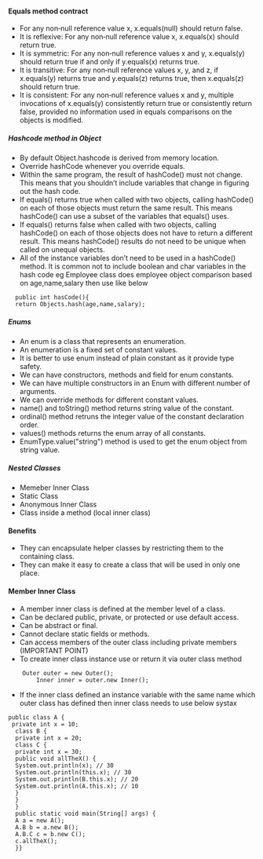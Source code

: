#### Equals method contract
* For any non‐null reference value x, x.equals(null) should return false.
*	It is reflexive: For any non‐null reference value x, x.equals(x) should return true.
* It is symmetric: For any non‐null reference values x and y, x.equals(y) should return true if and only if y.equals(x) returns true.
* It is transitive: For any non‐null reference values x, y, and z, if x.equals(y) returns true and y.equals(z) returns true, then x.equals(z) should return true.
* It is consistent: For any non‐null reference values x and y, multiple invocations of x.equals(y) consistently return true or consistently return false, provided no information used in equals comparisons on the objects is modified.

##### Hashcode method in Object
* By default Object.hashcode is derived from memory location.
* Override hashCode whenever you override equals.
*	Within the same program, the result of hashCode() must not change. This means that you shouldn’t include variables that change in figuring out the hash code.
* If equals() returns true when called with two objects, calling hashCode() on each of
those objects must return the same result. This means hashCode() can use a subset of the variables that equals() uses. 
* If equals() returns false when called with two objects, calling hashCode() on each of those objects does not have to return a different result. This means hashCode() results do not need to be unique when called on unequal objects.
*	All of the instance variables don’t need to be used in a hashCode() method. It is common not to include boolean and char variables in the hash code
  eg Employee class does employee object comparison based on age,name,salary then use like below
```
  public int hasCode(){
  return Objects.hash(age,name,salary);
```

##### Enums
* An enum is a class that represents an enumeration. 
* An enumeration is a fixed set of constant values.
* It is better to use enum instead of plain constant as it provide type safety.
* We can have constructors, methods and field for enum constants.
* We can have multiple constructors in an Enum with different number of arguments.
* We can override methods for different constant values.
* name() and toString() method returns string value of the constant.
* ordinal() method retruns the integer value of the constant declaration order.
* values() methods returns the enum array of all constants.
* EnumType.value("string") method is used to get the enum object from string value.

##### Nested Classes
* Memeber Inner Class
* Static Class
* Anonymous Inner Class
* Class inside a method (local inner class)

#### Benefits
* They can encapsulate helper classes by restricting them to the containing class.
* They can make it easy to create a class that will be used in only one place.


#### Member Inner Class
* A member inner class is defined at the member level of a class.
* Can be declared public, private, or protected or use default access.
* Can be abstract or final.
* Cannot declare static fields or methods.
* Can access members of the outer class including private members (IMPORTANT POINT)
* To create inner class instance use or return it via outer class method
```
    Outer outer = new Outer();
		Inner inner = outer.new Inner();
 ```
 * If the inner class defined an instance variable with the same name which outer class has defined then inner class needs to use below systax
 ```
 public class A {
  private int x = 10;
   class B {
   private int x = 20;
   class C {
   private int x = 30;
   public void allTheX() {
   System.out.println(x); // 30
   System.out.println(this.x); // 30
   System.out.println(B.this.x); // 20
   System.out.println(A.this.x); // 10
   }
   }
   }
   public static void main(String[] args) {
   A a = new A();
   A.B b = a.new B();
   A.B.C c = b.new C();
   c.allTheX();
   }}
 
 ```
